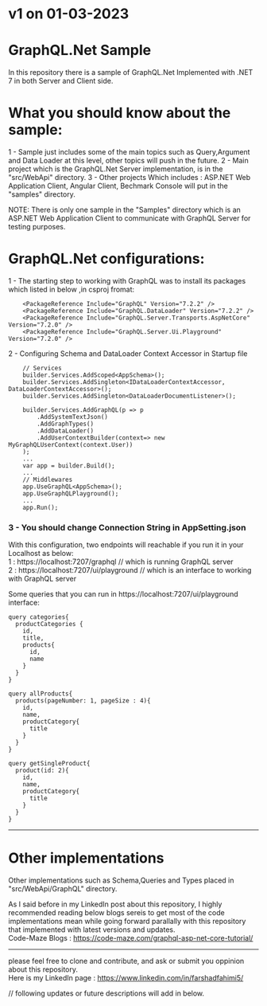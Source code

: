# v1 on 01-03-2023

# GraphQL.Net Sample
  In this repository there is a sample of GraphQL.Net Implemented with .NET 7 in both Server and Client side.
  
# What you should know about the sample:
  1 - Sample just includes some of the main topics such as Query,Argument and Data Loader at this level, other topics will push in the future.
  2 - Main project which is the GraphQL.Net Server implementation, is in the "src/WebApi" directory.
  3 - Other projects Which includes : ASP.NET Web Application Client, Angular Client, Bechmark Console will put in the "samples" directory.
  
  NOTE: There is only one sample in the "Samples" directory which is an ASP.NET Web Application Client to communicate with GraphQL Server for testing purposes.
  
# GraphQL.Net configurations:
  1 - The starting step to working with GraphQL was to install its packages which listed in below ,in csproj fromat:
````
    <PackageReference Include="GraphQL" Version="7.2.2" />
    <PackageReference Include="GraphQL.DataLoader" Version="7.2.2" />
    <PackageReference Include="GraphQL.Server.Transports.AspNetCore" Version="7.2.0" />
    <PackageReference Include="GraphQL.Server.Ui.Playground" Version="7.2.0" />
````
  
  2 - Configuring Schema and DataLoader Context Accessor in Startup file
````
    // Services
    builder.Services.AddScoped<AppSchema>();
    builder.Services.AddSingleton<IDataLoaderContextAccessor, DataLoaderContextAccessor>();
    builder.Services.AddSingleton<DataLoaderDocumentListener>();

    builder.Services.AddGraphQL(p => p
        .AddSystemTextJson()
        .AddGraphTypes()
        .AddDataLoader()
        .AddUserContextBuilder(context=> new MyGraphQLUserContext(context.User))
    );
    ...
    var app = builder.Build();
    ...
    // Middlewares
    app.UseGraphQL<AppSchema>(); 
    app.UseGraphQLPlayground();
    ...
    app.Run();
````
 <h3> 3 -  You should change Connection String in AppSetting.json </h3>

With this configuration, two endpoints will reachable if you run it in your Localhost as below: <br />
1 : https://localhost:7207/graphql // which is running GraphQL server <br />
2 : https://localhost:7207/ui/playground // which is an interface to working with GraphQL server <br />

Some queries that you can run in https://localhost:7207/ui/playground interface:
````
query categories{
  productCategories {
    id,
    title,
    products{
      id,
      name
    }
  }
}

query allProducts{
  products(pageNumber: 1, pageSize : 4){
    id,
    name,
    productCategory{
      title
    }
  }
}

query getSingleProduct{
  product(id: 2){
    id,
    name,
    productCategory{
      title
    }
  }
}
````
<hr >

# Other implementations

  Other implementations such as Schema,Queries and Types placed in "src/WebApi/GraphQL" directory.

  As I said before in my LinkedIn post about this repository, I highly recommended reading below blogs sereis to get most of the code implementations 
  mean while going forward parallally with this repository that implemented with latest versions and updates. <br />
  Code-Maze Blogs : https://code-maze.com/graphql-asp-net-core-tutorial/
  <hr />
  
  please feel free to clone and contribute, and ask or submit you oppinion about this repository. <br>
  Here is my LinkedIn page : https://www.linkedin.com/in/farshadfahimi5/
  
  // following updates or future descriptions will add in below.
  
  
